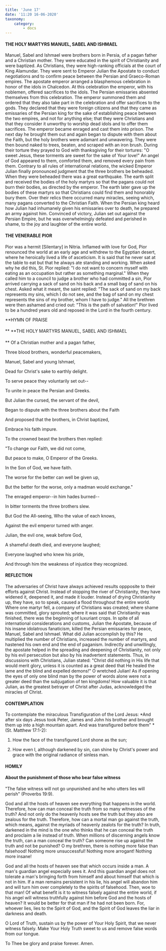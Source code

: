 ```yaml
---
title: 'June 17'
date: '11:20 16-06-2020'
taxonomy:
    category:
        - docs
---
```


#### THE HOLY MARTYRS MANUEL, SABEL AND ISHMAEL

Manuel, Sabel and Ishmael were brothers born in Persia, of a pagan father and a Christian mother. They were educated in the spirit of Christianity and were baptized. As Christians, they were high-ranking officials at the court of King Alamundar. They were sent to Emperor Julian the Apostate to conduct negotiations and to confirm peace between the Persian and Graeco-Roman empires. The apostate emperor arranged a blasphemous celebration in honor of the idols in Chalcedon. At this celebration the emperor, with his noblemen, offered sacrifices to the idols. The Persian emissaries absented themselves from this celebration. The emperor summoned them and ordered that they also take part in the celebration and offer sacrifices to the gods. They declared that they were foreign citizens and that they came as emissaries of the Persian king for the sake of establishing peace between the two empires, and not for anything else; that they were Christians and that they consider it unworthy to worship dead idols and to offer them sacrifices. The emperor became enraged and cast them into prison. The next day he brought them out and again began to dispute with them about the Faith, but the holy brothers were adamant and unwavering. They were then bound naked to trees, beaten, and scraped with an iron brush. During their torture they prayed to God with thanksgiving for their tortures: "O sweet Jesus, these torments are sweet for the sake of Your love!" An angel of God appeared to them, comforted them, and removed every pain from them. Contrary to all rules of international relations, the wicked Emperor Julian finally pronounced judgment that the three brothers be beheaded. When they were beheaded there was a great earthquake. The earth split and received the bodies of the holy martyrs so that the pagans could not burn their bodies, as directed by the emperor. The earth later gave up the bodies of these martyrs so that Christians could find them and honorably bury them. Over their relics there occurred many miracles, seeing which, many pagans converted to the Christian Faith. When the Persian king heard how Julian had inhumanely given his emissaries over to death, he prepared an army against him. Convinced of victory, Julian set out against the Persian Empire, but he was overwhelmingly defeated and perished in shame, to the joy and laughter of the entire world.

#### THE VENERABLE PIOR

Pior was a hermit [Silentary] in Nitria. Inflamed with love for God, Pior renounced the world at an early age and withdrew to the Egyptian desert, where he heroically lived a life of asceticism. It is said that he never sat at the table to eat but that he always ate standing and working. When asked why he did this, St. Pior replied: "I do not want to concern myself with eating as an occupation but rather as something marginal." When they called him to a council to judge a brother who had committed a sin, Pior arrived carrying a sack of sand on his back and a small bag of sand on his chest. Asked what it meant, the saint replied: "The sack of sand on my back represents my sins, which I do not see, and the bag of sand on my chest represents the sins of my brother, whom I have to judge." All the brethren were then ashamed and cried out: "This is the path of salvation!" Pior lived to be a hundred years old and reposed in the Lord in the fourth century.


**HYMN OF PRAISE
####  
**
**THE HOLY MARTYRS MANUEL, SABEL AND ISHMAEL
####  
**
Of a Christian mother and a pagan father,
 

Three blood brothers, wonderful peacemakers,
 

Manuel, Sabel and young Ishmael,
 

Dead for Christ's sake to earthly delight.
 

To serve peace they voluntarily set out--
 

To unite in peace the Persian and Greeks.
 

But Julian the cursed, the servant of the devil,
 

Began to dispute with the three brothers about the Faith
 

And proposed that the brothers, in Christ baptized,


Embrace his faith impure.


To the crowned beast the brothers then replied:


"To change our Faith, we did not come,
 

But peace to make, O Emperor of the Greeks.
 

In the Son of God, we have faith.
 

The worse for the better can well be given up,
 

But the better for the worse, only a madman would exchange."
 

The enraged emperor--in him hades burned--
 

In bitter torments the three brothers slew.
 

But God the All-seeing, Who the value of each knows,
 

Against the evil emperor turned with anger.
 

Julian, the evil one, weak before God,
 

A shameful death died, and everyone laughed;
 

Everyone laughed who knew his pride,


And through him the weakness of injustice they recognized.
 

#### REFLECTION

The adversaries of Christ have always achieved results oppposite to their efforts against Christ. Instead of stopping the river of Christianity, they have widened it, deepened it, and made it louder. Instead of drying Christianity up, they have, so to speak, caused a flood throughout the entire world. Where one martyr fell, a company of Christians was created; where shame was committed, glory sprouted; where it was said that Christianity was finished, there was the beginning of luxuriant crops. In spite of all international considerations and customs, Julian the Apostate, because of his insane idolatrous fanaticism, killed the Persian emissaries for peace, Manuel, Sabel and Ishmael. What did Julian accomplish by this? He multiplied the number of Christians, increased the number of martyrs, and hastened his own end and the end of paganism. Indirectly and unwillingly, the apostate helped in the spreading and deepening of Christianity, not only by his evil persecution but also by his inadvertent statements. Thus, in discussions with Christians, Julian stated: "Christ did nothing in His life that would merit glory, unless it is counted as a great deed that He healed the lame and the blind and expelled demons!" O wretched Julian! As if opening the eyes of only one blind man by the power of words alone were not a greater deed than the subjugation of ten kingdoms! How valuable it is that Julian, as the greatest betrayer of Christ after Judas, acknowledged the miracles of Christ.


#### CONTEMPLATION


To contemplate the miraculous Transfiguration of the Lord Jesus: *And after six days Jesus took Peter, James and John his brother and brought them up into a high mountain apart. And was transfigured before them" *(St. Matthew 17:1-2):

1.  How the face of the transfigured Lord shone as the sun;

1.  How even I, although darkened by sin, can shine by Christ's power and grace with the original radiance of sinless man.


#### HOMILY


#### About the punishment of those who bear false witness

"The false witness will not go unpunished and he who utters lies will perish" (Proverbs 19:9).

God and all the hosts of heaven see everything that happens in the world. Therefore, how can man conceal the truth from so many witnesses of the truth? And not only do the heavenly hosts see the truth but they also are zealous for the truth. Therefore, how can a mortal man go against the truth, which means, against the myriads of heavenly zealots for the truth? In truth, darkened in the mind is the one who thinks that he can conceal the truth and proclaim a lie instead of truth. When millions of discerning angels know the truth, can a man conceal the truth? Can someone rise up against the truth and not be punished? O my brethren, there is nothing more false than falsehood! Nothing more unsuccessful! Nothing more arrogant! Nothing more insane!

God and all the hosts of heaven see that which occurs inside a man. A man's guardian angel especially sees it. And this guardian angel does not tolerate a man's bringing forth from himself and about himself that which is not in him. If a man remains persistent in his lie, his angel will abandon him and will turn him over completely to the spirits of falsehood. Then, woe to that man! Of what benefit is it to witness falsely against the entire world, if his angel will witness truthfully against him before God and the hosts of heaven? It would be better for that man if he had not been born. For, whoever lies, lies to the Spirit of God, and the Spirit of God leaves the liar in darkness and death.

O Lord of Truth, sustain us by the power of Your Holy Spirit, that we never witness falsely. Make Your Holy Truth sweet to us and remove false words from our tongue.

To Thee be glory and praise forever. Amen.

